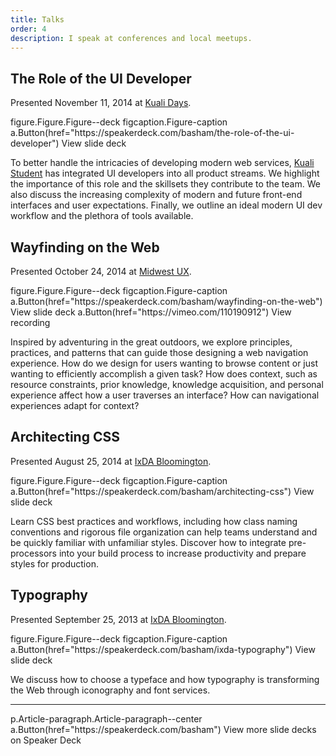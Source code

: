 ```yaml
---
title: Talks
order: 4
description: I speak at conferences and local meetups.
---
```


## The Role of the UI Developer

Presented <time datetime="2014-11-11">November 11, 2014</time> at [Kuali Days](http://www.kuali.org/kd/2014).

<jade>
figure.Figure.Figure--deck
  <script async class="speakerdeck-embed" data-id="79827cb04c3b013295711a88b2a914a5" data-ratio="1.77777777777778" src="//speakerdeck.com/assets/embed.js"></script>
  figcaption.Figure-caption
    a.Button(href="https://speakerdeck.com/basham/the-role-of-the-ui-developer") View slide deck
</jade>

To better handle the intricacies of developing modern web services, [Kuali Student](http://www.kuali.org/ks) has integrated UI developers into all product streams. We highlight the importance of this role and the skillsets they contribute to the team. We also discuss the increasing complexity of modern and future front-end interfaces and user expectations. Finally, we outline an ideal modern UI dev workflow and the plethora of tools available.

## Wayfinding on the Web

Presented <time datetime="2014-10-24">October 24, 2014</time> at [Midwest UX](http://2014.midwestuxconference.com/speakers/chris-basham.html).

<jade>
figure.Figure.Figure--deck
  <script async class="speakerdeck-embed" data-id="30a50d40468e0132f6b91e6a15e948f6" data-ratio="1.77777777777778" src="//speakerdeck.com/assets/embed.js"></script>
  figcaption.Figure-caption
    a.Button(href="https://speakerdeck.com/basham/wayfinding-on-the-web") View slide deck
    a.Button(href="https://vimeo.com/110190912") View recording
</jade>

Inspired by adventuring in the great outdoors, we explore principles, practices, and patterns that can guide those designing a web navigation experience. How do we design for users wanting to browse content or just wanting to efficiently accomplish a given task? How does context, such as resource constraints, prior knowledge, knowledge acquisition, and personal experience affect how a user traverses an interface? How can navigational experiences adapt for context?

## Architecting CSS

Presented <time datetime="2014-08-25">August 25, 2014</time> at [IxDA Bloomington](http://www.meetup.com/IxDA-Bloomington/events/198163982/).

<jade>
figure.Figure.Figure--deck
  <script async class="speakerdeck-embed" data-id="2afa8030088b0132420a3a536de4d520" data-ratio="1.77777777777778" src="//speakerdeck.com/assets/embed.js"></script>
  figcaption.Figure-caption
    a.Button(href="https://speakerdeck.com/basham/architecting-css") View slide deck
</jade>

Learn CSS best practices and workflows, including how class naming conventions and rigorous file organization can help teams understand and be quickly familiar with unfamiliar styles. Discover how to integrate pre-processors into your build process to increase productivity and prepare styles for production.

## Typography

Presented <time datetime="2013-09-25">September 25, 2013</time> at [IxDA Bloomington](http://www.meetup.com/IxDA-Bloomington/events/138690672/).

<jade>
figure.Figure.Figure--deck
  <script async class="speakerdeck-embed" data-id="32eef24008850131363906bdd0a6672b" data-ratio="1.25030525030525" src="//speakerdeck.com/assets/embed.js"></script>
  figcaption.Figure-caption
    a.Button(href="https://speakerdeck.com/basham/ixda-typography") View slide deck
</jade>

We discuss how to choose a typeface and how typography is transforming the Web through iconography and font services.

***

<jade>
p.Article-paragraph.Article-paragraph--center
  a.Button(href="https://speakerdeck.com/basham") View more slide decks on Speaker Deck
</jade>
